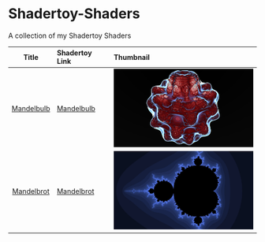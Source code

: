 # Shadertoy-Shaders
A collection of my Shadertoy Shaders

| Title | Shadertoy Link | Thumbnail|
|   :----:   | :---        | :---  |
| [Mandelbulb](./Mandelbulb) | [Mandelbulb](https://www.shadertoy.com/view/tt2cDm) |  <img src="./Mandelbulb/mandelbulb.jpg" width="300px" /> |
| [Mandelbrot](./Mandlebrot%20Set) | [Mandelbrot](https://www.shadertoy.com/view/Wljczw) |  <img src="./Mandlebrot Set/mandelbrot.jpg" width="300px" /> |
